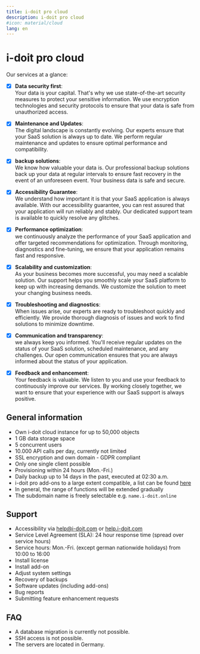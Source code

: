 ```yaml
---
title: i-doit pro cloud
description: i-doit pro cloud
#icon: material/cloud
lang: en
---
```


# i-doit pro cloud

Our services at a glance:

-   [x] **Data security first**:<br> Your data is your capital. That's why we use state-of-the-art security measures to protect your sensitive information. We use encryption technologies and security protocols to ensure that your data is safe from unauthorized access.

-   [x] **Maintenance and Updates**:<br> The digital landscape is constantly evolving. Our experts ensure that your SaaS solution is always up to date. We perform regular maintenance and updates to ensure optimal performance and compatibility.

-   [x] **backup solutions**:<br> We know how valuable your data is. Our professional backup solutions back up your data at regular intervals to ensure fast recovery in the event of an unforeseen event. Your business data is safe and secure.

-   [x] **Accessibility Guarantee**:<br> We understand how important it is that your SaaS application is always available. With our accessibility guarantee, you can rest assured that your application will run reliably and stably. Our dedicated support team is available to quickly resolve any glitches.

-   [x] **Performance optimization**:<br> we continuously analyze the performance of your SaaS application and offer targeted recommendations for optimization. Through monitoring, diagnostics and fine-tuning, we ensure that your application remains fast and responsive.

-   [x] **Scalability and customization**:<br> As your business becomes more successful, you may need a scalable solution. Our support helps you smoothly scale your SaaS platform to keep up with increasing demands. We customize the solution to meet your changing business needs.

-   [x] **Troubleshooting and diagnostics**:<br> When issues arise, our experts are ready to troubleshoot quickly and efficiently. We provide thorough diagnosis of issues and work to find solutions to minimize downtime.

-   [x] **Communication and transparency**:<br> we always keep you informed. You'll receive regular updates on the status of your SaaS solution, scheduled maintenance, and any challenges. Our open communication ensures that you are always informed about the status of your application.

-   [x] **Feedback and enhancement**:<br> Your feedback is valuable. We listen to you and use your feedback to continuously improve our services. By working closely together, we want to ensure that your experience with our SaaS support is always positive.

## General information

-   Own i-doit cloud instance for up to 50,000 objects
-   1 GB data storage space
-   5 concurrent users
-   10.000 API calls per day, currently not limited
-   SSL encryption and own domain - GDPR compliant
-   Only one single client possible
-   Provisioning within 24 hours (Mon.-Fri.)
-   Daily backup up to 14 days in the past, executed at 02:30 a.m.
-   i-doit pro add-ons to a large extent compatible, a list can be found [here](https://www.i-doit.com/en/i-doit/add-ons/)
-   In general, the range of functions will be extended gradually
-   The subdomain name is freely selectable e.g. `name.i-doit.online`

## Support

-   Accessibility via <help@i-doit.com> or [help.i-doit.com](https://help.i-doit.com)
-   Service Level Agreement (SLA): 24 hour response time (spread over service hours)
-   Service hours: Mon.-Fri. (except german nationwide holidays) from 10:00 to 16:00
-   Install license
-   Install add-on
-   Adjust system settings
-   Recovery of backups
-   Software updates (including add-ons)
-   Bug reports
-   Submitting feature enhancement requests
<!--
## Hotfixes

## PHP Version

## i-doit Update

## Migration to i-doit cloud
-->
## FAQ

-   A database migration is currently not possible.
-   SSH access is not possible.
-   The servers are located in Germany.
